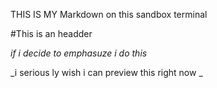 THIS IS MY Markdown on this sandbox terminal

#This is an headder

*if i decide to emphasuze i do this*

_i serious ly wish i can preview this right now _